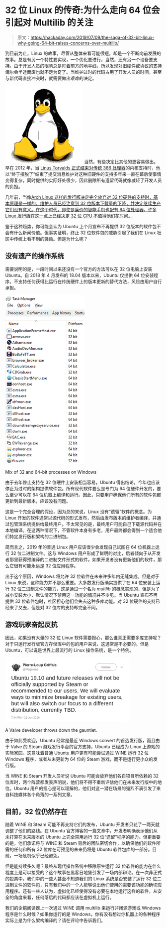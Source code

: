 # 32 位 Linux 的传奇:为什么走向 64 位会引起对 Multilib 的关注

> 原文：<https://hackaday.com/2019/07/09/the-saga-of-32-bit-linux-why-going-64-bit-raises-concerns-over-multilib/>

到目前为止，Linux 的故事，尽管从整体来看可能很短，却是一个不断向前发展的故事。总是有另一个特性要实现，一个优化要进行，当然，还有另一个设备要支持。由于开发人员的眼睛总是盯着前方的地平线，所以发现对旧硬件或协议的支持偶尔会半途而废也就不足为奇了。当维护过时的代码占用了开发人员的时间，甚至与新代码直接冲突时，就需要做出艰难的决定。

[![](img/1e20b4c44356034942fe07df8168d9ec.png)](https://hackaday.com/wp-content/uploads/2019/04/tux.png) 当然，有些决定比其他的更容易做出。早在 2012 年，当 [Linus Torvalds 正式结束对传统 386 处理器](https://git.kernel.org/pub/scm/linux/kernel/git/torvalds/linux.git/commit/?id=743aa456c1834f76982af44e8b71d1a0b2a82e21)的内核支持时，他以“终于摆脱了”结束了提交消息维护对这种旧硬件的支持多年来一直在幕后使事情变得复杂，同时提供的实际好处很少，因此删除所有遗留代码就像减轻了开发人员的负担。

几年前，当像[Arch Linux 这样的发行版决定完全放弃对 32 位硬件的支持时，基本原理是一样的。维护人员已经注意到 32 位版本下载量的下降，并决定继续生产它们没有意义。在这个时代，即使是廉价的智能手机也配有 64 位处理器，许多 Linux 发行版在这一点上已经决定 32 位 CPU 不值得他们花时间。](https://www.archlinux.org/news/the-end-of-i686-support/)

鉴于这种趋势，你可能会认为 Ubuntu 上个月宣布不再提供 32 位版本的软件包不会有什么新闻价值。但事实证明，终止 32 位软件包的威胁引起了我们在 Linux 社区中传统上看不到的骚动。但是为什么呢？

## 没有遗产的操作系统

需要说明的是，一段时间以来还没有一个官方的方法可以在 32 位电脑上安装 Ubuntu。自 2018 年 4 月发布的 18.04 版本以来，Ubuntu 仅提供 64 位安装程序。不支持任何获得比运行在传统硬件上的版本更新的替代方法，风险由用户自行承担。

[![](img/2579d1e08bbb4c28b9057519f19e58db.png)](https://hackaday.com/wp-content/uploads/2019/06/linux32_taskman.png)

Mix of 32 and 64-bit processes on Windows

由于去年停止支持在 32 位硬件上安装相当容易，Ubuntu 得出结论，今年也应该停止为过时的架构提供软件包。所有现代软件要么是专门为 64 位硬件开发的，要么至少可以在 64 位机器上编译和运行。因此，只要用户确保他们所有的软件包都更新到最新版本，应该没有问题。

这是一个完全合理的假设，因为总的来说，Linux 没有“遗留”软件的概念。为 Linux 开发的软件通常以源代码的形式发布，然后由发布版本的维护者编译，并通过包管理系统提供给最终用户。不太常见的是，最终用户可能自己下载源代码并在本地编译。在这两种情况下，不管软件本身有多老，用户最终都会得到一个适合他们特定发行版和架构的二进制包。

简而言之，2019 年的普通 Linux 用户应该很少会发现自己试图在 64 位机器上运行 32 位二进制文件。这与 Windows 用户形成了鲜明的对比，后者倾向于从开发者那里获得预编译的二进制文件形式的软件。如果开发者没有更新他们的软件，那么它很有可能永远是 32 位应用程序。

出于这个原因，Windows 将允许 32 位软件在未来许多年内无缝集成。但是对于 Linux 来说，这种能力并不那么重要。大多数发行版确实提供了在 64 位安装上运行 32 位二进制文件的能力，这是通过一个名为 *multlib* 的概念实现的，但是为了减小安装大小，默认情况下禁用这一功能的情况并不少见。当 Ubuntu 宣布不再提供 32 位软件包时，社区担心他们会失去这种多库功能。对 32 位硬件的支持已经来了又去，但是对 32 位库的支持却完全不同。

## 游戏玩家奋起反抗

因此，如果没有大量的 32 位 Linux 软件需要担心，那么谁真正需要多库支持呢？对于只运行发行版官方存储库中的包的用户来说，这通常是不必要的。但是 Ubuntu，可以说是世界上最流行的 Linux 操作系统，是一个特例。

[![](img/598842d038367e76b480e16f6af1efe0.png)](https://hackaday.com/wp-content/uploads/2019/06/linux32_steam.png)

A Valve developer throws down the gauntlet.

由于如此受欢迎，Ubuntu 经常是最近 Windows convert 的首选发行版，而且由于 Valve 的 Steam 游戏发行平台的官方支持，Ubuntu 已经成为 Linux 上游戏的实际家园。这意味着普通 Ubuntu 用户更有可能尝试通过 WINE 运行 32 位 Windows 程序，或者从未更新为 64 位的 Steam 游戏，而不是运行更小众的发行版。

当 WINE 和 Steam 开发人员听说 Ubuntu 可能会放弃他们各自项目所依赖的 32 位库时，两个阵营都发表声明说，他们将不得不重新评估他们在未来发行版中的地位。Ubuntu 用户的担心是可以理解的，他们对这一潜在场景的强烈不满引发了来自科技媒体各个角落的一系列文章。

## 目前，32 位仍然存在

随着 WINE 和 Steam 可能不再支持它们的发布，Ubuntu 开发者只花了一两天就调整了他们的路线。在 Ubuntu 官方博客的一篇文章中，开发者明确表示他们从未打算在未来版本的 Ubuntu 上完全禁用运行 32 位“遗留”程序的能力。但更重要的是，他们承诺将与 WINE 和 Steam 背后的团队密切合作，以确保他们的软件所需的任何和所有 32 位库在可预见的未来仍将是 Ubuntu 软件包库的一部分。目前，一场危机似乎已经避免。

但是能持续多久呢？最终从现代操作系统中移除原生运行 32 位软件的能力在什么程度上是可以接受的？这个故事在黑客日地堡引发了一场内部辩论。在一次非正式的投票中，我们中的一些人甚至不知道我们的 Linux 系统是否安装了运行 32 位二进制文件的软件包，只有我们中的一个人能够说出他们使用的需要该功能的确切应用程序。还有一些人认为，虚拟化已经使得没有必要在本地运行这样的软件，从安全的角度来看，任何落后的代码都应该在虚拟机上运行。

我们的企鹅阅读器上一次通过 WINE 调用 multilib 来运行非闭源游戏或 Windows 程序是什么时候？如果你运行的是 Windows，你有没有想过你机器上的各种程序实际上是为什么架构编译的？请在评论中告诉我们。